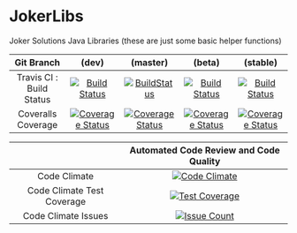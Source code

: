 # JokerLibs
Joker Solutions Java Libraries (these are just some basic helper functions)

|        Git Branch        	|                                                                                  (dev)                                                                                 	|                                                                                   (master)                                                                                   	|                                                                                  (beta)                                                                                  	|                                                                                   (stable)                                                                                   	|
|:------------------------:	|:----------------------------------------------------------------------------------------------------------------------------------------------------------------------:	|:----------------------------------------------------------------------------------------------------------------------------------------------------------------------------:	|:------------------------------------------------------------------------------------------------------------------------------------------------------------------------:	|:----------------------------------------------------------------------------------------------------------------------------------------------------------------------------:	|
| Travis CI : Build Status 	|                    [![Build Status](https://travis-ci.org/mitoskalandiel/JokerLibs.svg?branch=dev)](https://travis-ci.org/mitoskalandiel/JokerLibs)                    	|                      [![BuildStatus](https://travis-ci.org/mitoskalandiel/JokerLibs.svg?branch=master)](https://travis-ci.org/mitoskalandiel/JokerLibs)                      	|                     [![Build Status](https://travis-ci.org/mitoskalandiel/JokerLibs.svg?branch=beta)](https://travis-ci.org/mitoskalandiel/JokerLibs)                    	|                      [![Build Status](https://travis-ci.org/mitoskalandiel/JokerLibs.svg?branch=stable)](https://travis-ci.org/mitoskalandiel/JokerLibs)                     	|
|    Coveralls Coverage    	| [![Coverage Status](https://coveralls.io/repos/github/mitoskalandiel/JokerLibs/badge.svg?branch=dev)](https://coveralls.io/github/mitoskalandiel/JokerLibs?branch=dev) 	| [![Coverage Status](https://coveralls.io/repos/github/mitoskalandiel/JokerLibs/badge.svg?branch=master)](https://coveralls.io/github/mitoskalandiel/JokerLibs?branch=master) 	| [![Coverage Status](https://coveralls.io/repos/github/mitoskalandiel/JokerLibs/badge.svg?branch=beta)](https://coveralls.io/github/mitoskalandiel/JokerLibs?branch=beta) 	| [![Coverage Status](https://coveralls.io/repos/github/mitoskalandiel/JokerLibs/badge.svg?branch=stable)](https://coveralls.io/github/mitoskalandiel/JokerLibs?branch=stable) 	|

|                            	|                                                               Automated Code Review and Code Quality                                                              	|
|:--------------------------:	|:-----------------------------------------------------------------------------------------------------------------------------------------------------------------:	|
|        Code Climate        	|         [![Code Climate](https://codeclimate.com/github/mitoskalandiel/JokerLibs/badges/gpa.svg)](https://codeclimate.com/github/mitoskalandiel/JokerLibs)        	|
| Code Climate Test Coverage 	| [![Test Coverage](https://codeclimate.com/github/mitoskalandiel/JokerLibs/badges/coverage.svg)](https://codeclimate.com/github/mitoskalandiel/JokerLibs/coverage) 	|
|     Code Climate Issues    	|     [![Issue Count](https://codeclimate.com/github/mitoskalandiel/JokerLibs/badges/issue_count.svg)](https://codeclimate.com/github/mitoskalandiel/JokerLibs)     	|